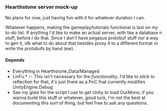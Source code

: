 ### Hearthstone server mock-up

No plans for now, just having fun with it for whatever duration I can.

Whatever happens, making the gameplay/tutorials functional is last on my to-do
list.  If anything I'd like to make an actual server, with like a database n
stuff, before I do that.  Since I don't have pegasus protobuf stuff nor a way
to gen it, idk what to do about that besides proxy it to a different format or
write the protobufs by hand (ew).

#### Depends

- Everything in Hearthstone_Data/Managed
- LinFu.* -- This isn't necessary for the *functionality*, I'd like to stick to
reflection for that, it's just there as a PoC that currently modifies
UnityEngine.Debug
- See my gists for the script I use to get Unity to load OurMono; if you wanna
build this stuff or whatever, good luck, I'm not the best at documenting this
sort of thing, but feel free to ask any questions.
